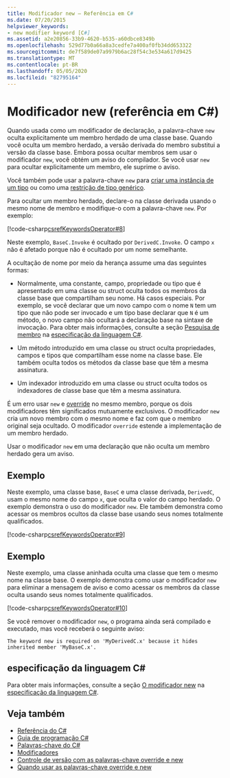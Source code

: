 ```yaml
---
title: Modificador new – Referência em C#
ms.date: 07/20/2015
helpviewer_keywords:
- new modifier keyword [C#]
ms.assetid: a2e20856-33b9-4620-b535-a60dbce8349b
ms.openlocfilehash: 529d77b0a66a8a3cedfe7a400af0fb34dd653322
ms.sourcegitcommit: de7f589de07a9979b6ac28f54c3e534a617d9425
ms.translationtype: MT
ms.contentlocale: pt-BR
ms.lasthandoff: 05/05/2020
ms.locfileid: "82795164"
---
```

# <a name="new-modifier-c-reference"></a>Modificador new (referência em C#)

Quando usada como um modificador de declaração, a palavra-chave `new` oculta explicitamente um membro herdado de uma classe base. Quando você oculta um membro herdado, a versão derivada do membro substitui a versão da classe base. Embora possa ocultar membros sem usar o modificador `new`, você obtém um aviso do compilador. Se você usar `new` para ocultar explicitamente um membro, ele suprime o aviso.

Você também pode usar a palavra-chave `new` para [criar uma instância de um tipo](../operators/new-operator.md) ou como uma [restrição de tipo genérico](./new-constraint.md).

Para ocultar um membro herdado, declare-o na classe derivada usando o mesmo nome de membro e modifique-o com a palavra-chave `new`. Por exemplo:

[!code-csharp[csrefKeywordsOperator#8](~/samples/snippets/csharp/VS_Snippets_VBCSharp/csrefKeywordsOperator/CS/csrefKeywordsOperators.cs#8)]

Neste exemplo, `BaseC.Invoke` é ocultado por `DerivedC.Invoke`. O campo `x` não é afetado porque não é ocultado por um nome semelhante.

A ocultação de nome por meio da herança assume uma das seguintes formas:

- Normalmente, uma constante, campo, propriedade ou tipo que é apresentado em uma classe ou struct oculta todos os membros da classe base que compartilham seu nome. Há casos especiais. Por exemplo, se você declarar que um novo campo com o nome `N` tem um tipo que não pode ser invocado e um tipo base declarar que `N` é um método, o novo campo não ocultará a declaração base na sintaxe de invocação. Para obter mais informações, consulte a seção [Pesquisa de membro](~/_csharplang/spec/expressions.md#member-lookup) na [especificação da linguagem C#](~/_csharplang/spec/introduction.md).

- Um método introduzido em uma classe ou struct oculta propriedades, campos e tipos que compartilham esse nome na classe base. Ele também oculta todos os métodos da classe base que têm a mesma assinatura.

- Um indexador introduzido em uma classe ou struct oculta todos os indexadores de classe base que têm a mesma assinatura.

É um erro usar `new` e [override](override.md) no mesmo membro, porque os dois modificadores têm significados mutuamente exclusivos. O modificador `new` cria um novo membro com o mesmo nome e faz com que o membro original seja ocultado. O modificador `override` estende a implementação de um membro herdado.

Usar o modificador `new` em uma declaração que não oculta um membro herdado gera um aviso.

## <a name="example"></a>Exemplo

Neste exemplo, uma classe base, `BaseC` e uma classe derivada, `DerivedC`, usam o mesmo nome do campo `x`, que oculta o valor do campo herdado. O exemplo demonstra o uso do modificador `new`. Ele também demonstra como acessar os membros ocultos da classe base usando seus nomes totalmente qualificados.

[!code-csharp[csrefKeywordsOperator#9](~/samples/snippets/csharp/VS_Snippets_VBCSharp/csrefKeywordsOperator/CS/csrefKeywordsOperators.cs#9)]

## <a name="example"></a>Exemplo

Neste exemplo, uma classe aninhada oculta uma classe que tem o mesmo nome na classe base. O exemplo demonstra como usar o modificador `new` para eliminar a mensagem de aviso e como acessar os membros da classe oculta usando seus nomes totalmente qualificados.

[!code-csharp[csrefKeywordsOperator#10](~/samples/snippets/csharp/VS_Snippets_VBCSharp/csrefKeywordsOperator/CS/csrefKeywordsOperators.cs#10)]

Se você remover o modificador `new`, o programa ainda será compilado e executado, mas você receberá o seguinte aviso:

```text
The keyword new is required on 'MyDerivedC.x' because it hides inherited member 'MyBaseC.x'.
```

## <a name="c-language-specification"></a>especificação da linguagem C#

Para obter mais informações, consulte a seção [O modificador new](~/_csharplang/spec/classes.md#the-new-modifier) na [especificação da linguagem C#](~/_csharplang/spec/introduction.md).

## <a name="see-also"></a>Veja também

- [Referência do C#](../index.md)
- [Guia de programação C#](../../programming-guide/index.md)
- [Palavras-chave do C#](index.md)
- [Modificadores](index.md)
- [Controle de versão com as palavras-chave override e new](../../programming-guide/classes-and-structs/versioning-with-the-override-and-new-keywords.md)
- [Quando usar as palavras-chave override e new](../../programming-guide/classes-and-structs/knowing-when-to-use-override-and-new-keywords.md)
